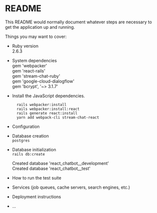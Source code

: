 # README

This README would normally document whatever steps are necessary to get the
application up and running.

Things you may want to cover:

* Ruby version  
  2.6.3

* System dependencies  
  gem 'webpacker'  
  gem 'react-rails'  
  gem 'stream-chat-ruby'  
  gem 'google-cloud-dialogflow'  
  gem 'bcrypt', '~> 3.1.7'

* Install the JavaScript dependencies.
  ```
    rails webpacker:install  
    rails webpacker:install:react  
    rails generate react:install   
    yarn add webpack-cli stream-chat-react
    ```

* Configuration

* Database creation  
  `postgres`

* Database initialization  
  `rails db:create`
   
   Created database 'react_chatbot__development'  
Created database 'react_chatbot__test'

* How to run the test suite

* Services (job queues, cache servers, search engines, etc.)

* Deployment instructions

* ...
